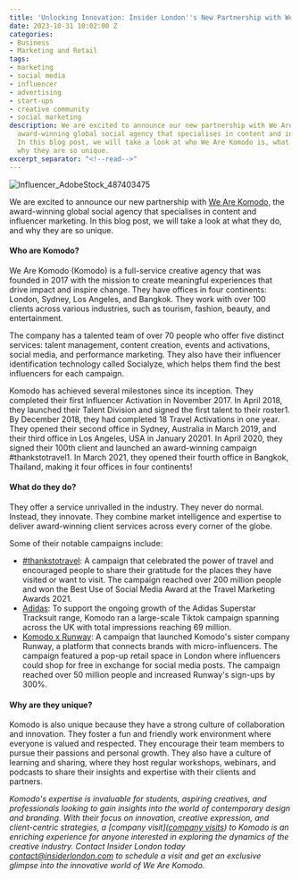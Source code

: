 ```yaml
---
title: 'Unlocking Innovation: Insider London''s New Partnership with We Are Komodo'
date: 2023-10-31 10:02:00 Z
categories:
- Business
- Marketing and Retail
tags:
- marketing
- social media
- influencer
- advertising
- start-ups
- creative community
- social marketing
description: We are excited to announce our new partnership with We Are Komodo, the
  award-winning global social agency that specialises in content and influencer marketing.
  In this blog post, we will take a look at who We Are Komodo is, what they do, and
  why they are so unique.
excerpt_separator: "<!--read-->"
---
```


![Influencer_AdobeStock_487403475](/uploads/Influencer_AdobeStock_487403475.jpg)

We are excited to announce our new partnership with [We Are Komodo](https://wearekomodo.com/), the award-winning global social agency that specialises in content and influencer marketing. In this blog post, we will take a look at what they do, and why they are so unique.

<!--read-->

#### Who are Komodo?

We Are Komodo (Komodo) is a full-service creative agency that was founded in 2017 with the mission to create meaningful experiences that drive impact and inspire change. They have offices in four continents: London, Sydney, Los Angeles, and Bangkok. They work with over 100 clients across various industries, such as tourism, fashion, beauty, and entertainment.

The company has a talented team of over 70 people who offer five distinct services: talent management, content creation, events and activations, social media, and performance marketing. They also have their influencer identification technology called Socialyze, which helps them find the best influencers for each campaign.

Komodo has achieved several milestones since its inception. They completed their first Influencer Activation in November 2017. In April 2018, they launched their Talent Division and signed the first talent to their roster1. By December 2018, they had completed 18 Travel Activations in one year. They opened their second office in Sydney, Australia in March 2019, and their third office in Los Angeles, USA in January 20201. In April 2020, they signed their 100th client and launched an award-winning campaign #thankstotravel1. In March 2021, they opened their fourth office in Bangkok, Thailand, making it four offices in four continents! 

#### What do they do?

They offer a service unrivalled in the industry. They never do normal. Instead, they innovate. They combine market intelligence and expertise to deliver award-winning client services across every corner of the globe.

Some of their notable campaigns include:

- [#thankstotravel](https://www.instagram.com/explore/tags/thankstotravel/): A campaign that celebrated the power of travel and encouraged people to share their gratitude for the places they have visited or want to visit. The campaign reached over 200 million people and won the Best Use of Social Media Award at the Travel Marketing Awards 2021.
- [Adidas](https://wearekomodo.com/project/adidas): To support the ongoing growth of the Adidas Superstar Tracksuit range, Komodo ran a large-scale Tiktok campaign spanning across the UK with total impressions reaching 69 million.
- [Komodo x Runway](https://www.moreaboutadvertising.com/2021/04/marketing-agency-komodo-launches-runway-to-turn-influencers-and-celebs-into-entrepreneurs/): A campaign that launched Komodo's sister company Runway, a platform that connects brands with micro-influencers. The campaign featured a pop-up retail space in London where influencers could shop for free in exchange for social media posts. The campaign reached over 50 million people and increased Runway's sign-ups by 300%.

#### Why are they unique?

Komodo is also unique because they have a strong culture of collaboration and innovation. They foster a fun and friendly work environment where everyone is valued and respected. They encourage their team members to pursue their passions and personal growth. They also have a culture of learning and sharing, where they host regular workshops, webinars, and podcasts to share their insights and expertise with their clients and partners.


*Komodo's expertise is invaluable for students, aspiring creatives, and professionals looking to gain insights into the world of contemporary design and branding. With their focus on innovation, creative expression, and client-centric strategies, a [company visit]([company visits](https://www.insiderlondon.com/london/company-visits/)) to Komodo is an enriching experience for anyone interested in exploring the dynamics of the creative industry. Contact Insider London today <a href="mailto:contact@insiderlondon.com">contact@insiderlondon.com</a> to schedule a visit and get an exclusive glimpse into the innovative world of We Are Komodo.*

